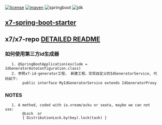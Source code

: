 
[![license](https://img.shields.io/github/license/x-ream/x7.svg)](https://www.apache.org/licenses/LICENSE-2.0.html)
[![maven](https://img.shields.io/maven-central/v/io.xream.x7/x7-spring-boot-starter.svg)](https://search.maven.org/search?q=io.xream)
![springboot](https://img.shields.io/badge/springboot-v3.1.5-green.svg)
![jdk](https://img.shields.io/badge/jdk-v17.0.8-orange.svg)


## [x7-spring-boot-starter](https://github.com/x-ream/x7-spring-boot-starter)

## x7/x7-repo [DETAILED README](https://github.com/x-ream/x7/blob/master/x7-repo/README.md)

###  如何使用第三方id生成器
       1. @SpringBootApplication(exclude = IdGeneratorAutoConfiguration.class)
       2. 参照x7-id-generator工程， 新建工程，实现自定义的IdGeneratorService, 代码如下:
            public interface MyIdGeneratorService extends IdGeneratorProxy       
       
### NOTES
       1. A method, coded with io.xream/acku or seata, maybe we can not use:
            @Lock  or 
            { DistributionLock.by(key).lock(task) }
